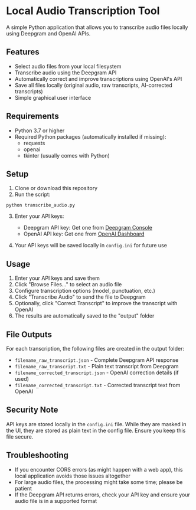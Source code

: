 
# Local Audio Transcription Tool

A simple Python application that allows you to transcribe audio files locally using Deepgram and OpenAI APIs.

## Features

- Select audio files from your local filesystem
- Transcribe audio using the Deepgram API
- Automatically correct and improve transcriptions using OpenAI's API
- Save all files locally (original audio, raw transcripts, AI-corrected transcripts)
- Simple graphical user interface

## Requirements

- Python 3.7 or higher
- Required Python packages (automatically installed if missing):
  - requests
  - openai
  - tkinter (usually comes with Python)

## Setup

1. Clone or download this repository
2. Run the script:

```
python transcribe_audio.py
```

3. Enter your API keys:
   - Deepgram API key: Get one from [Deepgram Console](https://console.deepgram.com/)
   - OpenAI API key: Get one from [OpenAI Dashboard](https://platform.openai.com/api-keys)

4. Your API keys will be saved locally in `config.ini` for future use

## Usage

1. Enter your API keys and save them
2. Click "Browse Files..." to select an audio file
3. Configure transcription options (model, punctuation, etc.)
4. Click "Transcribe Audio" to send the file to Deepgram
5. Optionally, click "Correct Transcript" to improve the transcript with OpenAI
6. The results are automatically saved to the "output" folder

## File Outputs

For each transcription, the following files are created in the output folder:

- `filename_raw_transcript.json` - Complete Deepgram API response
- `filename_raw_transcript.txt` - Plain text transcript from Deepgram
- `filename_corrected_transcript.json` - OpenAI correction details (if used)
- `filename_corrected_transcript.txt` - Corrected transcript text from OpenAI

## Security Note

API keys are stored locally in the `config.ini` file. While they are masked in the UI, they are stored as plain text in the config file. Ensure you keep this file secure.

## Troubleshooting

- If you encounter CORS errors (as might happen with a web app), this local application avoids those issues altogether
- For large audio files, the processing might take some time; please be patient
- If the Deepgram API returns errors, check your API key and ensure your audio file is in a supported format

